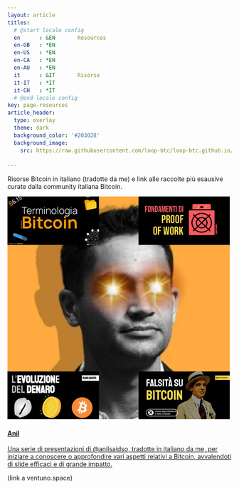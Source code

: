 ```yaml
---
layout: article
titles:
  # @start locale config
  en      : &EN       Resources
  en-GB   : *EN
  en-US   : *EN
  en-CA   : *EN
  en-AU   : *EN
  it      : &IT       Risorse
  it-IT   : *IT
  it-CH   : *IT
  # @end locale config
key: page-resources
article_header:
  type: overlay
  theme: dark
  background_color: '#203028'
  background_image:
    src: https://raw.githubusercontent.com/loop-btc/loop-btc.github.io/master/assets/images/btc_header.jpg

---
```


Risorse Bitcoin in italiano (tradotte da me) e link alle raccolte più esausive curate dalla community italiana Bitcoin.

<!--more-->

<div class="grid">
  <div class="cell cell--12 cell--lg-6 content">
    <a href="/anil.html">
      <div class="card">
        <div class="card__image">
          <img class="image" src="https://raw.githubusercontent.com/loop-btc/loop-btc.github.io/master/assets/images/card-anil.jpg"/>
        </div>
        <div class="card__content">
          <div class="card__header">
            <h4>Anil</h4>
          </div>
          <p>Una serie di presentazioni di @anilsaidso, tradotte in italiano da me, per iniziare a conoscere o approfondire vari aspetti relativi a Bitcoin, avvalendoti di slide efficaci e di grande impatto.</p>
        </div>
      </div>
    </a>
  </div>
  <div class="cell cell--12 cell--md-4 cell--lg-2 content"></div>
  <div class="cell cell--12 cell--md-8 cell--lg-4 content">(link a ventuno.space)</div>
</div>
